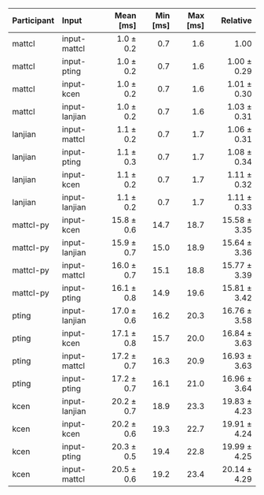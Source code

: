 | Participant | Input | Mean [ms] | Min [ms] | Max [ms] | Relative |
|:---|:---|---:|---:|---:|---:|
| mattcl | input-mattcl | 1.0 ± 0.2 | 0.7 | 1.6 | 1.00 |
| mattcl | input-pting | 1.0 ± 0.2 | 0.7 | 1.6 | 1.00 ± 0.29 |
| mattcl | input-kcen | 1.0 ± 0.2 | 0.7 | 1.6 | 1.01 ± 0.30 |
| mattcl | input-lanjian | 1.0 ± 0.2 | 0.7 | 1.6 | 1.03 ± 0.31 |
| lanjian | input-mattcl | 1.1 ± 0.2 | 0.7 | 1.7 | 1.06 ± 0.31 |
| lanjian | input-pting | 1.1 ± 0.3 | 0.7 | 1.7 | 1.08 ± 0.34 |
| lanjian | input-kcen | 1.1 ± 0.2 | 0.7 | 1.7 | 1.11 ± 0.32 |
| lanjian | input-lanjian | 1.1 ± 0.2 | 0.7 | 1.7 | 1.11 ± 0.33 |
| mattcl-py | input-kcen | 15.8 ± 0.6 | 14.7 | 18.7 | 15.58 ± 3.35 |
| mattcl-py | input-lanjian | 15.9 ± 0.7 | 15.0 | 18.9 | 15.64 ± 3.36 |
| mattcl-py | input-mattcl | 16.0 ± 0.7 | 15.1 | 18.8 | 15.77 ± 3.39 |
| mattcl-py | input-pting | 16.1 ± 0.8 | 14.9 | 19.6 | 15.81 ± 3.42 |
| pting | input-lanjian | 17.0 ± 0.6 | 16.2 | 20.3 | 16.76 ± 3.58 |
| pting | input-kcen | 17.1 ± 0.8 | 15.7 | 20.0 | 16.84 ± 3.63 |
| pting | input-mattcl | 17.2 ± 0.7 | 16.3 | 20.9 | 16.93 ± 3.63 |
| pting | input-pting | 17.2 ± 0.7 | 16.1 | 21.0 | 16.96 ± 3.64 |
| kcen | input-lanjian | 20.2 ± 0.7 | 18.9 | 23.3 | 19.83 ± 4.23 |
| kcen | input-kcen | 20.2 ± 0.6 | 19.3 | 22.7 | 19.91 ± 4.24 |
| kcen | input-pting | 20.3 ± 0.5 | 19.4 | 22.8 | 19.99 ± 4.25 |
| kcen | input-mattcl | 20.5 ± 0.6 | 19.2 | 23.4 | 20.14 ± 4.29 |
